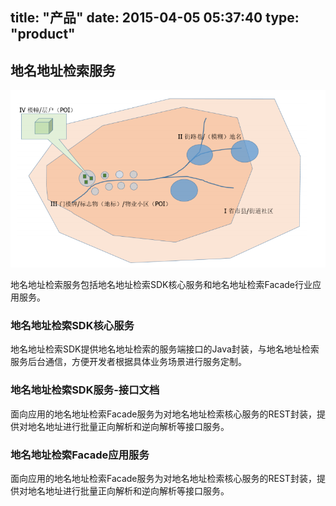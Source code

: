 title: "产品"
date: 2015-04-05 05:37:40
type: "product"
---

## 地名地址检索服务
<img src="product/address.png">

地名地址检索服务包括地名地址检索SDK核心服务和地名地址检索Facade行业应用服务。
### 	地名地址检索SDK核心服务
地名地址检索SDK提供地名地址检索的服务端接口的Java封装，与地名地址检索服务后台通信，方便开发者根据具体业务场景进行服务定制。
 
### 	地名地址检索SDK服务-接口文档
面向应用的地名地址检索Facade服务为对地名地址检索核心服务的REST封装，提供对地名地址进行批量正向解析和逆向解析等接口服务。
### 	地名地址检索Facade应用服务
面向应用的地名地址检索Facade服务为对地名地址检索核心服务的REST封装，提供对地名地址进行批量正向解析和逆向解析等接口服务。
  